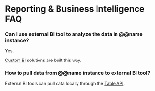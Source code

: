 # Reporting & Business Intelligence FAQ

### Can I use external BI tool to analyze the data in @@name instance?

Yes.

[Custom BI](/features/general/business-intelligence.md#custom-business-intelligence) solutions are built this way.

### How to pull data from @@name instance to external BI tool?

External BI tools can pull data locally through the [Table API](xref:table-api).
